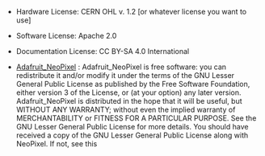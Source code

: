 * Hardware License: CERN OHL v. 1.2 [or whatever license you want to use]
* Software License: Apache 2.0
* Documentation License: CC BY-SA 4.0 International

* [Adafruit_NeoPixel](https://github.com/adafruit/Adafruit_NeoPixel) : Adafruit_NeoPixel is free software: you can redistribute it and/or modify it under the terms of the GNU Lesser General Public License as published by the Free Software Foundation, either version 3 of the License, or (at your option) any later version. Adafruit_NeoPixel is distributed in the hope that it will be useful, but WITHOUT ANY WARRANTY; without even the implied warranty of MERCHANTABILITY or FITNESS FOR A PARTICULAR PURPOSE. See the GNU Lesser General Public License for more details. You should have received a copy of the GNU Lesser General Public License along with NeoPixel. If not, see this
